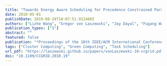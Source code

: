 ```yaml
---
title: "Towards Energy Aware Scheduling for Precedence Constrained Parallel Tasks in a Cluster with DVFS"
date: 2010-05-01
publishDate: 2019-08-28T18:07:51.912460Z
authors: ["Lizhe Wang", "Gregor von Laszewski", "Jay Dayal", "Fugang Wang"]
publication_types: ["1"]
abstract: ""
featured: false
publication: "*Proceedings of the 10th IEEE/ACM International Conference on Cluster, Cloud and Grid Computing*"
tags: ["Cluster Computing", "Green Computing", "Task Scheduling"]
url_pdf: "https://laszewski.github.io/papers/vonLaszewski-10-ccgrid.pdf"
doi: "10.1109/CCGRID.2010.19"
---
```


